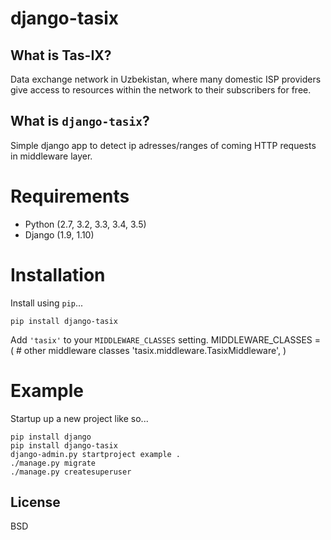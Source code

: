 # django-tasix

## What is Tas-IX?
Data exchange network in Uzbekistan, where many domestic ISP providers give access to resources within the network to their subscribers for free.

## What is `django-tasix`?
Simple django app to detect ip adresses/ranges of coming HTTP requests in middleware layer.

# Requirements

* Python (2.7, 3.2, 3.3, 3.4, 3.5)
* Django (1.9, 1.10)

# Installation

Install using `pip`...

    pip install django-tasix

Add `'tasix'` to your `MIDDLEWARE_CLASSES` setting.
    MIDDLEWARE_CLASSES = (
        # other middleware classes
        'tasix.middleware.TasixMiddleware',
    )

# Example

Startup up a new project like so...

    pip install django
    pip install django-tasix
    django-admin.py startproject example .
    ./manage.py migrate
    ./manage.py createsuperuser

## License
BSD
